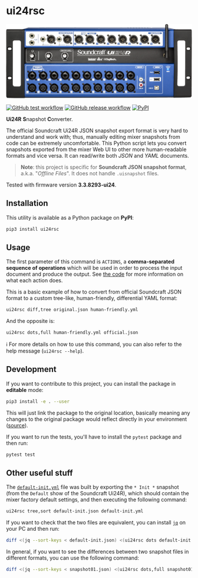 # ui24rsc

![device](device.png)

[![GitHub test workflow](https://img.shields.io/github/workflow/status/dmotte/ui24rsc/test?logo=github&label=test&style=flat-square)](https://github.com/dmotte/ui24rsc/actions)
[![GitHub release workflow](https://img.shields.io/github/workflow/status/dmotte/ui24rsc/release?logo=github&label=release&style=flat-square)](https://github.com/dmotte/ui24rsc/actions)
[![PyPI](https://img.shields.io/pypi/v/ui24rsc?logo=python&style=flat-square)](https://pypi.org/project/ui24rsc/)

**Ui24R** **S**napshot **C**onverter.

The official Soundcraft Ui24R JSON snapshot export format is very hard to understand and work with; thus, manually editing mixer snapshots from code can be extremely uncomfortable. This Python script lets you convert snapshots exported from the mixer Web UI to other more human-readable formats and vice versa. It can read/write both _JSON_ and _YAML_ documents.

> **Note**: this project is specific for **Soundcraft JSON snapshot format**, a.k.a. "_Offline Files_". It does not handle `.uisnapshot` files.

Tested with firmware version **3.3.8293-ui24**.

## Installation

This utility is available as a Python package on **PyPI**:

```bash
pip3 install ui24rsc
```

## Usage

The first parameter of this command is `ACTIONS`, a **comma-separated sequence of operations** which will be used in order to process the input document and produce the output. See [the code](ui24rsc/cli.py) for more information on what each action does.

This is a basic example of how to convert from official Soundcraft JSON format to a custom tree-like, human-friendly, differential YAML format:

```bash
ui24rsc diff,tree original.json human-friendly.yml
```

And the opposite is:

```bash
ui24rsc dots,full human-friendly.yml official.json
```

:information_source: For more details on how to use this command, you can also refer to the help message (`ui24rsc --help`).

## Development

If you want to contribute to this project, you can install the package in **editable** mode:

```bash
pip3 install -e . --user
```

This will just link the package to the original location, basically meaning any changes to the original package would reflect directly in your environment ([source](https://stackoverflow.com/a/35064498)).

If you want to run the tests, you'll have to install the `pytest` package and then run:

```bash
pytest test
```

## Other useful stuff

The [`default-init.yml`](ui24rsc/default-init.yml) file was built by exporting the `* Init *` snapshot (from the `Default` show of the Soundcraft Ui24R), which should contain the mixer factory default settings, and then executing the following command:

```bash
ui24rsc tree,sort default-init.json default-init.yml
```

If you want to check that the two files are equivalent, you can install [`jq`](https://stedolan.github.io/jq/) on your PC and then run:

```bash
diff <(jq --sort-keys < default-init.json) <(ui24rsc dots default-init.yml | jq --sort-keys)
```

In general, if you want to see the differences between two snapshot files in different formats, you can use the following command:

```bash
diff <(jq --sort-keys < snapshot01.json) <(ui24rsc dots,full snapshot01.yml | jq --sort-keys)
```
